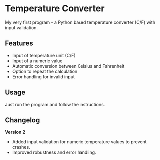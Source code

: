 # Temperature Converter
My very first program - a Python based temperature converter (C/F) with input validation.


## Features

- Input of temperature unit (C/F)
- Input of a numeric value
- Automatic conversion between Celsius and Fahrenheit
- Option to repeat the calculation
- Error handling for invalid input


## Usage
  
Just run the program and follow the instructions.


## Changelog

**Version 2**  
- Added input validation for numeric temperature values to prevent crashes.  
- Improved robustness and error handling.
